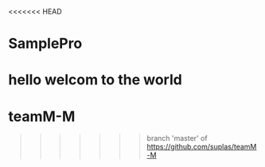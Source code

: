 <<<<<<< HEAD
# SamplePro
hello
welcom to the world
=======
# teamM-M
>>>>>>> branch 'master' of https://github.com/suplas/teamM-M
